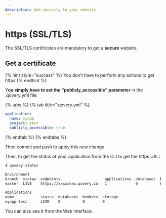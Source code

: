 ```yaml
---
description: Add security to your website
---
```


# https \(SSL/TLS\)

The SSL/TLS certificates are mandatory to get a **secure** website.

## Get a certificate

{% hint style="success" %}
You don't have to perform any actions to get https
{% endhint %}

Y**ou simply have to set the "publicly\_accessible" parameter** in the .qovery.yml file:

{% tabs %}
{% tab title=".qovery.yml" %}
```yaml
application:
  name: myapp
  project: test
  publicly_accessible: true
```
{% endtab %}
{% endtabs %}

Then commit and push to apply this new change.

Then, to get the status of your application from the CLI to get the https URL:

```bash
$ qovery status

Environment
branch  status  endpoints                    applications  databases  brokers  storage
master  LIVE    https://xxxxxxxx.qovery.io   1             0          0        0

Applications
name            status  databases  brokers  storage
myapp-test      LIVE    0          0        0
```

You can also see it from the Web interface.

